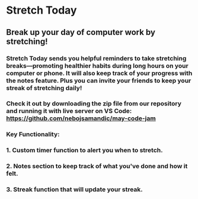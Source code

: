 # Stretch Today

## Break up your day of computer work by stretching!

### Stretch Today sends you helpful reminders to take stretching breaks—promoting healthier habits during long hours on your computer or phone. It will also keep track of your progress with the notes feature. Plus you can invite your friends to keep your streak of stretching daily!

### Check it out by downloading the zip file from our repository and running it with live server on VS Code: https://github.com/nebojsamandic/may-code-jam

### Key Functionality:

### 1. Custom timer function to alert you when to stretch.

### 2. Notes section to keep track of what you've done and how it felt.

### 3. Streak function that will update your streak.
